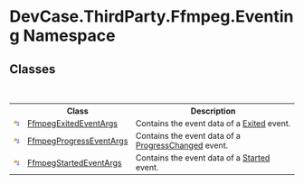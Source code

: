 # DevCase.ThirdParty.Ffmpeg.Eventing Namespace
 




## Classes
&nbsp;<table><tr><th></th><th>Class</th><th>Description</th></tr><tr><td>![Public class](media/pubclass.gif "Public class")</td><td><a href="T_DevCase_ThirdParty_Ffmpeg_Eventing_FfmpegExitedEventArgs">FfmpegExitedEventArgs</a></td><td>
Contains the event data of a <a href="E_DevCase_ThirdParty_Ffmpeg_Converter_Exited">Exited</a> event.</td></tr><tr><td>![Public class](media/pubclass.gif "Public class")</td><td><a href="T_DevCase_ThirdParty_Ffmpeg_Eventing_FfmpegProgressEventArgs">FfmpegProgressEventArgs</a></td><td>
Contains the event data of a <a href="E_DevCase_ThirdParty_Ffmpeg_Converter_ProgressChanged">ProgressChanged</a> event.</td></tr><tr><td>![Public class](media/pubclass.gif "Public class")</td><td><a href="T_DevCase_ThirdParty_Ffmpeg_Eventing_FfmpegStartedEventArgs">FfmpegStartedEventArgs</a></td><td>
Contains the event data of a <a href="E_DevCase_ThirdParty_Ffmpeg_Converter_Started">Started</a> event.</td></tr></table>&nbsp;
